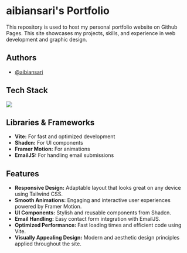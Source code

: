 
# aibiansari's Portfolio

This repository is used to host my personal portfolio website on Github Pages. This site showcases my projects, skills, and experience in web development and graphic design.

## Authors

- [@aibiansari](https://www.github.com/aibiansari)


## Tech Stack

<img src="https://skillicons.dev/icons?i=react,tailwind,typescript,html,css,vscode,git,github,illustrator,photoshop" />

## Libraries & Frameworks

- **Vite:** For fast and optimized development
- **Shadcn:** For UI components
- **Framer Motion:** For animations
- **EmailJS:** For handling email submissions

## Features

- **Responsive Design:** Adaptable layout that looks great on any device using Tailwind CSS.
- **Smooth Animations:** Engaging and interactive user experiences powered by Framer Motion.
- **UI Components:** Stylish and reusable components from Shadcn.
- **Email Handling:** Easy contact form integration with EmailJS.
- **Optimized Performance:** Fast loading times and efficient code using Vite.
- **Visually Appealing Design:** Modern and aesthetic design principles applied throughout the site.

